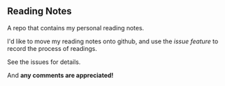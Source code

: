 ## Reading Notes

A repo that contains my personal reading notes.

I'd like to move my reading notes onto github,
and use the *issue feature* to record the process of readings.

See the issues for details.

And **any comments are appreciated!**
